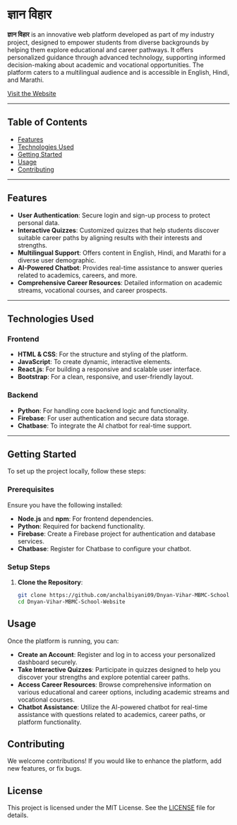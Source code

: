 # ज्ञान विहार 

**ज्ञान विहार** is an innovative web platform developed as part of my industry project, designed to empower students from diverse backgrounds by helping them explore educational and career pathways. It offers personalized guidance through advanced technology, supporting informed decision-making about academic and vocational opportunities. The platform caters to a multilingual audience and is accessible in English, Hindi, and Marathi.


[Visit the Website](https://dnyanvihar.netlify.app/)

---

## Table of Contents

- [Features](#features)
- [Technologies Used](#technologies-used)
- [Getting Started](#getting-started)
- [Usage](#usage)
- [Contributing](#contributing)


---

## Features

- **User Authentication**: Secure login and sign-up process to protect personal data.
- **Interactive Quizzes**: Customized quizzes that help students discover suitable career paths by aligning results with their interests and strengths.
- **Multilingual Support**: Offers content in English, Hindi, and Marathi for a diverse user demographic.
- **AI-Powered Chatbot**: Provides real-time assistance to answer queries related to academics, careers, and more.
- **Comprehensive Career Resources**: Detailed information on academic streams, vocational courses, and career prospects.

---

## Technologies Used

### Frontend

- **HTML & CSS**: For the structure and styling of the platform.
- **JavaScript**: To create dynamic, interactive elements.
- **React.js**: For building a responsive and scalable user interface.
- **Bootstrap**: For a clean, responsive, and user-friendly layout.

### Backend

- **Python**: For handling core backend logic and functionality.
- **Firebase**: For user authentication and secure data storage.
- **Chatbase**: To integrate the AI chatbot for real-time support.

---

## Getting Started

To set up the project locally, follow these steps:

### Prerequisites

Ensure you have the following installed:

- **Node.js** and **npm**: For frontend dependencies.
- **Python**: Required for backend functionality.
- **Firebase**: Create a Firebase project for authentication and database services.
- **Chatbase**: Register for Chatbase to configure your chatbot.

### Setup Steps

1. **Clone the Repository**:  
   ```bash
   git clone https://github.com/anchalbiyani09/Dnyan-Vihar-MBMC-School-Website.git
   cd Dnyan-Vihar-MBMC-School-Website


## Usage

Once the platform is running, you can:

- **Create an Account**: Register and log in to access your personalized dashboard securely.
- **Take Interactive Quizzes**: Participate in quizzes designed to help you discover your strengths and explore potential career paths.
- **Access Career Resources**: Browse comprehensive information on various educational and career options, including academic streams and vocational courses.
- **Chatbot Assistance**: Utilize the AI-powered chatbot for real-time assistance with questions related to academics, career paths, or platform functionality.

## Contributing

We welcome contributions! If you would like to enhance the platform, add new features, or fix bugs.

## License

This project is licensed under the MIT License. See the [LICENSE](./LICENSE) file for details.
